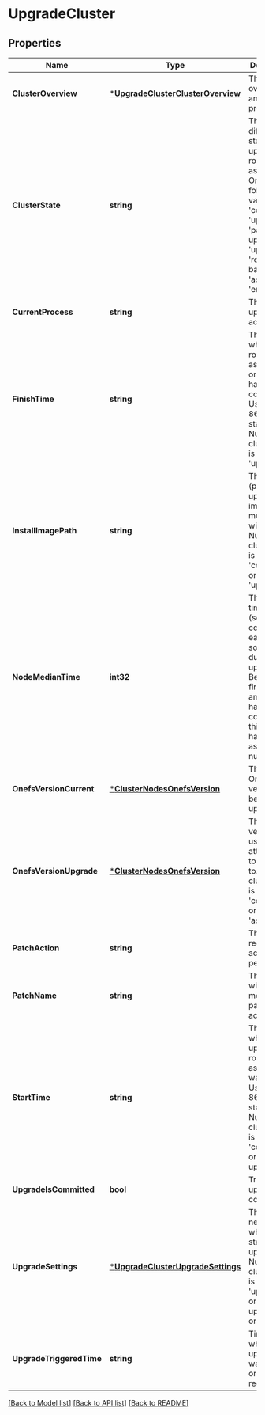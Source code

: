 # UpgradeCluster

## Properties
Name | Type | Description | Notes
------------ | ------------- | ------------- | -------------
**ClusterOverview** | [***UpgradeClusterClusterOverview**](UpgradeClusterClusterOverview.md) | The cluster overview of an upgrade process. | [optional] [default to null]
**ClusterState** | **string** | The different states of an upgrade, rollback, or assessment. One of the following values: &#39;committed&#39;, &#39;upgraded&#39;, &#39;partially upgraded&#39;, &#39;upgrading&#39;, &#39;rolling back&#39;, &#39;assessing&#39;, &#39;error&#39; | [optional] [default to null]
**CurrentProcess** | **string** | The current upgrade activity. | [optional] [default to null]
**FinishTime** | **string** | The time when a rollback, assessment or upgrade has finished completely. Use ISO 8601 standard. Null if the cluster_state is not &#39;upgraded&#39;. | [optional] [default to null]
**InstallImagePath** | **string** | The location (path) of the upgrade image which must be within /ifs. Null if the cluster_state is &#39;committed&#39; or &#39;upgraded.&#39; | [optional] [default to null]
**NodeMedianTime** | **int32** | The median time (seconds) to complete each node so far during this upgrade. Before the first node in an upgrade has completed this key will have an associated null value. | [optional] [default to null]
**OnefsVersionCurrent** | [***ClusterNodesOnefsVersion**](ClusterNodesOnefsVersion.md) | The current OneFS version before upgrade. | [optional] [default to null]
**OnefsVersionUpgrade** | [***ClusterNodesOnefsVersion**](ClusterNodesOnefsVersion.md) | The OneFS version the user is attempting to upgrade to. Null if the cluster_state is &#39;committed&#39; or &#39;assessing.&#39; | [optional] [default to null]
**PatchAction** | **string** | The most recent patch action performed. | [optional] [default to null]
**PatchName** | **string** | The patch with the most recent patch action. | [optional] [default to null]
**StartTime** | **string** | The time when an upgrade, rollback, or assessment was started. Use ISO 8601 standard. Null if the cluster_state is &#39;committed&#39; or &#39;partially upgraded.&#39; | [optional] [default to null]
**UpgradeIsCommitted** | **bool** | True if upgrade is committed. | [optional] [default to null]
**UpgradeSettings** | [***UpgradeClusterUpgradeSettings**](UpgradeClusterUpgradeSettings.md) | The settings necessary when starting an upgrade. Null if the cluster_state is not &#39;upgrading&#39; or &#39;partially upgraded.&#39; or &#39;error&#39;. | [optional] [default to null]
**UpgradeTriggeredTime** | **string** | Time at which upgrade was originally requested. | [optional] [default to null]

[[Back to Model list]](../README.md#documentation-for-models) [[Back to API list]](../README.md#documentation-for-api-endpoints) [[Back to README]](../README.md)


